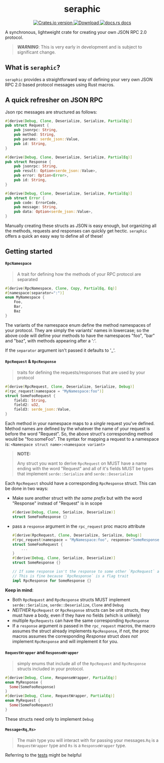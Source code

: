 <div align="center">
  <h1>seraphic</h1>
</div>
<div align="center">
  <!-- Crates version -->
  <a href="https://crates.io/crates/seraphic">
    <img src="https://img.shields.io/crates/v/seraphic.svg?style=flat-square"
    alt="Crates.io version" />
  </a>
  <!-- Downloads -->
  <a href="https://crates.io/crates/seraphic">
    <img src="https://img.shields.io/crates/d/seraphic.svg?style=flat-square"
      alt="Download" />
  </a>
  <!-- docs -->
  <a href="https://docs.rs/seraphic">
    <img src="https://img.shields.io/badge/docs-latest-blue.svg?style=flat-square"
      alt="docs.rs docs" />
  </a>
</div>


A synchronous, lightweight crate for creating your own JSON RPC 2.0 protocol.

> **_WARNING_**:
This is very early in development and is subject to significant change.

## What is `seraphic`?
`seraphic` provides a straightforward way of defining your very own JSON RPC 2.0 based protocol messages using Rust macros.

## A quick refresher on JSON RPC
Json rpc messages are structured as follows: 
```rust
#[derive(Debug, Clone, Deserialize, Serialize, PartialEq)]
pub struct Request {
    pub jsonrpc: String,
    pub method: String,
    pub params: serde_json::Value,
    pub id: String,
}

#[derive(Debug, Clone, Deserialize, Serialize, PartialEq)]
pub struct Response {
    pub jsonrpc: String,
    pub result: Option<serde_json::Value>,
    pub error: Option<Error>,
    pub id: String,
}

#[derive(Debug, Clone, Deserialize, Serialize, PartialEq)]
pub struct Error {
    pub code: ErrorCode,
    pub message: String,
    pub data: Option<serde_json::Value>,
}
```
Manually creating these structs as JSON is easy enough, but organizing all the methods, requests and responses can quickly get hectic. `seraphic` offers a quick an easy way to define all of these!


## Getting started
#### `RpcNamespace` 
> A trait for defining how the methods of your RPC protocol are separated
```rust
#[derive(RpcNamespace, Clone, Copy, PartialEq, Eq)]
#[namespace(separator=":")]
enum MyNamespace {
    Foo,
    Bar,
    Baz
}
```
The variants of the namespace enum define the method namespaces of your protocol. They are simply the variants' names in lowercase; so the above code will define your methods to have the namespaces "foo", "bar" and "baz", with methods appearing after a ':'.

If the `separator` argument isn't passed it defaults to '_'.
#### `RpcRequest` & `RpcResponse` 
> traits for defining the requests/responses that are used by your protocol
```rust
#[derive(RpcRequest, Clone, Deserialize, Serialize, Debug)]
#[rpc_request(namespace = "MyNamespace:foo")]
struct SomeFooRequest {
    field1: String,
    field2: u32,
    field3: serde_json::Value,
}
```
Each method in your namespace maps to a *single* request you've defined. Method names are defined by the whatever the name of your request is before the word "Request". So, the above struct's corresponding method would be "foo:someFoo". The syntax for mapping a request to a namespace is: `<Namespace struct name>:<namespace variant>`
> **NOTE:**
> 
> Any struct you want to derive `RpcRequest` on MUST have a name ending with the word "Request" and all of it's fields MUST be types that implement `serde::Serialize` and `serde::Deserialize`

Each `RpcRequest` should have a corresponding `RpcResponse` struct. This can be done in two ways: 
+ Make sure another struct with *the same prefix* but with the word "Response" instead of "Request" is in scope
    ```rust 
    #[derive(Debug, Clone, Serialize, Deserialize)]
    struct SomeFooResponse {}
    ```
+ pass a `response` argument in the `rpc_request` proc macro attribute
    ```rust
    #[derive(RpcRequest, Clone, Deserialize, Serialize, Debug)]
    #[rpc_request(namespace = "MyNamespace:foo", response="SomeResponse")]
    struct SomeFooRequest {
        ...
    }
    #[derive(Debug, Clone, Serialize, Deserialize)]
    struct SomeResponse {}
    
    // If some response isn't the response to some other `RpcRequest` already
    // This is fine because `RpcResponse` is a flag trait
    impl RpcResponse for SomeResponse {}
    ```
**Keep in mind**:  
+ Both `RpcRequest` and `RpcResponse` structs MUST implement `serde::Serialize`, `serde::Deserialize`, `Clone` and `Debug`
+ *NEITHER* `RpcRequest` or `RpcResponse` structs can be unit structs, they must have a body, even if they have no fields (which is unlikely)
+ multiple `RpcRequests` can have the same corresponding `RpcResponse`
+ If a `response` argument *is* passed in the `rpc_request` macros, the macro assumes the struct already implements `RpcResponse`, if not, the proc macros assumes the corresponding *Response* struct *does not* implement `RpcResponse` and will implement it for you.

#### `RequestWrapper` and `ResponseWrapper` 
> simply enums that include all of the `RpcRequest` and `RpcResponse` structs included in your protocol.

```rust
#[derive(Debug, Clone, ResponseWrapper, PartialEq)]
enum MyResponse {
  Some(SomeFooResponse)
}
#[derive(Debug, Clone, RequestWrapper, PartialEq)]
enum MyRequest {
  Some(SomeFooRequest)
}
```

These structs need only to implement `Debug`
#### `Message<Rq,Rs>` 
> The main type you will interact with for passing your messages.`Rq` is a `RequestWrapper` type and `Rs` is a `ResponseWrapper` type.

Referring to the [tests](https://github.com/voidKandy/seraphic/tree/dev/tests) might be helpful


